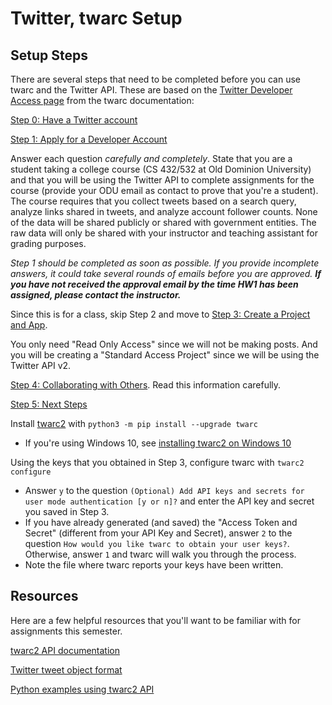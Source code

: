 # Twitter, twarc Setup

## Setup Steps

There are several steps that need to be completed before you can use twarc and the Twitter API.  These are based on the [Twitter Developer Access page](https://twarc-project.readthedocs.io/en/latest/twitter-developer-access/) from the twarc documentation:

[Step 0: Have a Twitter account](https://twarc-project.readthedocs.io/en/latest/twitter-developer-access/#step-0-have-a-twitter-account-in-good-standing)

[Step 1: Apply for a Developer Account](https://twarc-project.readthedocs.io/en/latest/twitter-developer-access/#step-1-applying-for-a-developer-account)  

Answer each question *carefully and completely*. State that you are a student taking a college course (CS 432/532 at Old Dominion University) and that you will be using the Twitter API to complete assignments for the course (provide your ODU email as contact to prove that you're a student). The course requires that you collect tweets based on a search query, analyze links shared in tweets, and analyze account follower counts. None of the data will be shared publicly or shared with government entities. The raw data will only be shared with your instructor and teaching assistant for grading purposes.

*Step 1 should be completed as soon as possible. If you provide incomplete answers, it could take several rounds of emails before you are approved.* ***If you have not received the approval email by the time HW1 has been assigned, please contact the instructor.***

Since this is for a class, skip Step 2 and move to [Step 3: Create a Project and App](https://twarc-project.readthedocs.io/en/latest/twitter-developer-access/#step-3-create-a-project-and-app).  

You only need "Read Only Access" since we will not be making posts.  And you will be creating a "Standard Access Project" since we will be using the Twitter API v2.

[Step 4: Collaborating with Others](https://twarc-project.readthedocs.io/en/latest/twitter-developer-access/#step-4-collaborating-with-others). Read this information carefully.

[Step 5: Next Steps](https://twarc-project.readthedocs.io/en/latest/twitter-developer-access/#step-5-next-steps)

Install [twarc2](https://twarc-project.readthedocs.io/en/latest/) with `python3 -m pip install --upgrade twarc`

* If you're using Windows 10, see [installing twarc2 on Windows 10](https://twarc-project.readthedocs.io/en/latest/windows10/)

Using the keys that you obtained in Step 3, configure twarc with `twarc2 configure`

* Answer `y` to the question `(Optional) Add API keys and secrets for user mode authentication [y or n]?` and enter the API key and secret you saved in Step 3.
* If you have already generated (and saved) the "Access Token and Secret" (different from your API Key and Secret), answer `2` to the question `How would you like twarc to obtain your user keys?`. Otherwise, answer `1` and twarc will walk you through the process.
* Note the file where twarc reports your keys have been written.

## Resources

Here are a few helpful resources that you'll want to be familiar with for assignments this semester.

[twarc2 API documentation](https://twarc-project.readthedocs.io/en/latest/api/client2/)

[Twitter tweet object format](https://developer.twitter.com/en/docs/twitter-api/data-dictionary/object-model/tweet)

[Python examples using twarc2 API](https://github.com/twitterdev/getting-started-with-the-twitter-api-v2-for-academic-research/blob/main/modules/6b-labs-code-standard-python.md)
